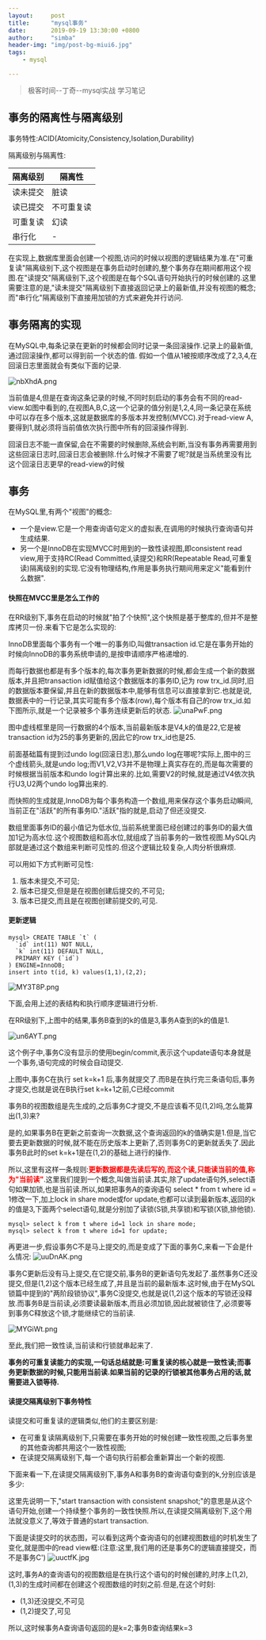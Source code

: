 ```yaml
---
layout:     post
title:      "mysql事务"
date:       2019-09-19 13:30:00 +0800
author:     "simba"
header-img: "img/post-bg-miui6.jpg"
tags:
    - mysql

---
```


> 极客时间--丁奇--mysql实战 学习笔记

##	事务的隔离性与隔离级别
事务特性:ACID(Atomicity,Consistency,Isolation,Durability)

隔离级别与隔离性:

隔离级别 | 隔离性 |
-|-|
读未提交  |  脏读  |
读已提交  |  不可重复读  |
可重复读  |  幻读  |
串行化  |  -  |

在实现上,数据库里面会创建一个视图,访问的时候以视图的逻辑结果为准.在"可重复读"隔离级别下,这个视图是在事务启动时创建的,整个事务存在期间都用这个视图.在"读提交"隔离级别下,这个视图是在每个SQL语句开始执行的时候创建的.这里需要注意的是,"读未提交"隔离级别下直接返回记录上的最新值,并没有视图的概念;而"串行化"隔离级别下直接用加锁的方式来避免并行访问.

##	事务隔离的实现
在MySQL中,每条记录在更新的时候都会同时记录一条回滚操作.记录上的最新值,通过回滚操作,都可以得到前一个状态的值.
假如一个值从1被按顺序改成了2,3,4,在回滚日志里面就会有类似下面的记录.

![nbXhdA.png](https://s2.ax1x.com/2019/09/19/nbXhdA.png)

当前值是4,但是在查询这条记录的时候,不同时刻启动的事务会有不同的read-view.如图中看到的,在视图A,B,C,这一个记录的值分别是1,2,4,同一条记录在系统中可以存在多个版本,这就是数据库的多版本并发控制(MVCC).对于read-view A,要得到1,就必须将当前值依次执行图中所有的回滚操作得到.

回滚日志不能一直保留,会在不需要的时候删除,系统会判断,当没有事务再需要用到这些回滚日志时,回滚日志会被删除.什么时候才不需要了呢?就是当系统里没有比这个回滚日志更早的read-view的时候




##	事务
在MySQL里,有两个"视图"的概念:
*	一个是view.它是一个用查询语句定义的虚拟表,在调用的时候执行查询语句并生成结果.
*	另一个是InnoDB在实现MVCC时用到的一致性读视图,即consistent read view,用于支持RC(Read Committed,读提交)和RR(Repeatable Read,可重复读)隔离级别的实现.它没有物理结构,作用是事务执行期间用来定义"能看到什么数据".



####	快照在MVCC里是怎么工作的
在RR级别下,事务在启动的时候就"拍了个快照",这个快照是基于整库的,但并不是整库拷贝一份.来看下它是怎么实现的:

InnoDB里面每个事务有一个唯一的事务ID,叫做transaction id.它是在事务开始的时候向InnoDB的事务系统申请的,是按申请顺序严格递增的.

而每行数据也都是有多个版本的,每次事务更新数据的时候,都会生成一个新的数据版本,并且把transaction id赋值给这个数据版本的事务ID,记为 row trx_id.同时,旧的数据版本要保留,并且在新的数据版本中,能够有信息可以直接拿到它.也就是说,数据表中的一行记录,其实可能有多个版本(row),每个版本有自己的row trx_id.如下图所示,就是一个记录被多个事务连续更新后的状态.
![unaPwF.png](https://s2.ax1x.com/2019/09/26/unaPwF.png)

图中虚线框里是同一行数据的4个版本,当前最新版本是V4,k的值是22,它是被transaction id为25的事务更新的,因此它的row trx_id也是25.

前面基础篇有提到过undo log(回滚日志),那么undo log在哪呢?实际上,图中的三个虚线箭头,就是undo log;而V1,V2,V3并不是物理上真实存在的,而是每次需要的时候根据当前版本和undo log计算出来的.比如,需要V2的时候,就是通过V4依次执行U3,U2两个undo log算出来的.

而快照的生成就是,InnoDB为每个事务构造一个数组,用来保存这个事务启动瞬间,当前正在"活跃"的所有事务ID."活跃"指的就是,启动了但还没提交.

数组里面事务ID的最小值记为低水位,当前系统里面已经创建过的事务ID的最大值加1记为高水位.这个视图数组和高水位,就组成了当前事务的一致性视图.MySQL内部就是通过这个数组来判断可见性的.但这个逻辑比较复杂,人肉分析很麻烦.

可以用如下方式判断可见性:
1.	版本未提交,不可见;
2.	版本已提交,但是是在视图创建后提交的,不可见;
3.	版本已提交,而且是在视图创建前提交的,可见.

####	更新逻辑

```
mysql> CREATE TABLE `t` (
  `id` int(11) NOT NULL,
  `k` int(11) DEFAULT NULL,
  PRIMARY KEY (`id`)
) ENGINE=InnoDB;
insert into t(id, k) values(1,1),(2,2);
```

![MY3T8P.png](https://s2.ax1x.com/2019/11/13/MY3T8P.png)

下面,会用上述的表结构和执行顺序逻辑进行分析.

在RR级别下,上图中的结果,事务B查到的k的值是3,事务A查到的k的值是1.

![un6AYT.png](https://s2.ax1x.com/2019/09/26/un6AYT.png)

这个例子中,事务C没有显示的使用begin/commit,表示这个update语句本身就是一个事务,语句完成的时候会自动提交.

上图中,事务C在执行 set k=k+1 后,事务就提交了.而B是在执行完三条语句后,事务才提交,也就是说在B执行set k=k+1之前,C已经commit

事务B的视图数组是先生成的,之后事务C才提交,不是应该看不见(1,2)吗,怎么能算出(1,3)来?

是的,如果事务B在更新之前查询一次数据,这个查询返回的k的值确实是1.但是,当它要去更新数据的时候,就不能在历史版本上更新了,否则事务C的更新就丢失了.因此事务B此时的set k=k+1是在(1,2)的基础上进行的操作.

所以,这里有这样一条规则:**<font color="red">更新数据都是先读后写的,而这个读,只能读当前的值,称为"当前读"</font>**.这里我们提到一个概念,叫做当前读.其实,除了update语句外,select语句如果加锁,也是当前读.所以,如果把事务A的查询语句 select * from t where id = 1修改一下,加上lock in share mode或for update,也都可以读到最新版本,返回的k的值是3,下面两个select语句,就是分别加了读锁(S锁,共享锁)和写锁(X锁,排他锁).
```
mysql> select k from t where id=1 lock in share mode;
mysql> select k from t where id=1 for update;
```






再更进一步,假设事务C不是马上提交的,而是变成了下面的事务C,来看一下会是什么情况:
![uuDnAK.png](https://s2.ax1x.com/2019/09/27/uuDnAK.png)


事务C更新后没有马上提交,在它提交前,事务B的更新语句先发起了.虽然事务C还没提交,但是(1,2)这个版本已经生成了,并且是当前的最新版本.这时候,由于在MySQL锁篇中提到的"两阶段锁协议",事务C没提交,也就是说(1,2)这个版本的写锁还没释放.而事务B是当前读,必须要读最新版本,而且必须加锁,因此就被锁住了,必须要等到事务C释放这个锁,才能继续它的当前读.

![MYGiWt.png](https://s2.ax1x.com/2019/11/13/MYGiWt.png)

至此,我们把一致性读,当前读和行锁就串起来了.

**事务的可重复读能力的实现,一句话总结就是:可重复读的核心就是一致性读;而事务更新数据的时候,只能用当前读.如果当前的记录的行锁被其他事务占用的话,就需要进入锁等待.**


####	读提交隔离级别下事务特性
读提交和可重复读的逻辑类似,他们的主要区别是:
*	在可重复读隔离级别下,只需要在事务开始的时候创建一致性视图,之后事务里的其他查询都共用这个一致性视图;
*	在读提交隔离级别下,每一个语句执行前都会重新算出一个新的视图.

下面来看一下,在读提交隔离级别下,事务A和事务B的查询语句查到的k,分别应该是多少:

这里先说明一下,"start transaction with consistent snapshot;"的意思是从这个语句开始,创建一个持续整个事务的一致性快照.所以,在读提交隔离级别下,这个用法就没意义了,等效于普通的start transaction.

下面是读提交时的状态图，可以看到这两个查询语句的创建视图数组的时机发生了变化,就是图中的read view框:(注意:这里,我们用的还是事务C的逻辑直接提交，而不是事务C')
![uuctfK.jpg](https://s2.ax1x.com/2019/09/27/uuctfK.jpg)

这时,事务A的查询语句的视图数组是在执行这个语句的时候创建的,时序上(1,2),(1,3)的生成时间都在创建这个视图数组的时刻之前.但是,在这个时刻:
*	(1,3)还没提交,不可见
*	(1,2)提交了,可见

所以,这时候事务A查询语句返回的是k=2;事务B查询结果k=3